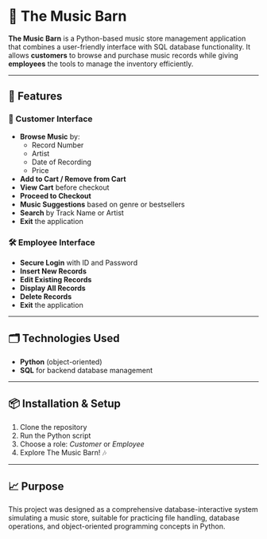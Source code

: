 # 🎵 The Music Barn

**The Music Barn** is a Python-based music store management application that combines a user-friendly interface with SQL database functionality. It allows **customers** to browse and purchase music records while giving **employees** the tools to manage the inventory efficiently.

---

## 🚀 Features

### 👤 Customer Interface
- **Browse Music** by:
  - Record Number  
  - Artist  
  - Date of Recording  
  - Price  
- **Add to Cart / Remove from Cart**
- **View Cart** before checkout
- **Proceed to Checkout**
- **Music Suggestions** based on genre or bestsellers
- **Search** by Track Name or Artist
- **Exit** the application

### 🛠️ Employee Interface
- **Secure Login** with ID and Password
- **Insert New Records**
- **Edit Existing Records**
- **Display All Records**
- **Delete Records**
- **Exit** the application

---

## 🗂️ Technologies Used
- **Python** (object-oriented)
- **SQL** for backend database management

---

## 📦 Installation & Setup
1. Clone the repository  
2. Run the Python script  
3. Choose a role: *Customer* or *Employee*  
4. Explore The Music Barn! 🎶

---

## 📈 Purpose
This project was designed as a comprehensive database-interactive system simulating a music store, suitable for practicing file handling, database operations, and object-oriented programming concepts in Python.
